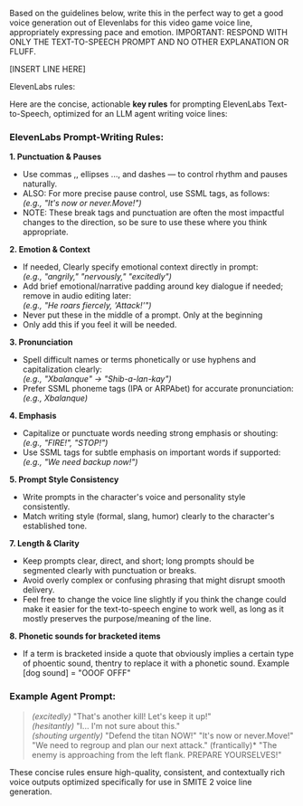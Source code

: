 Based on the guidelines below, write this in the perfect way to get a good voice generation out of Elevenlabs for this video game voice line, appropriately expressing pace and emotion. IMPORTANT: RESPOND WITH ONLY THE TEXT-TO-SPEECH PROMPT AND NO OTHER EXPLANATION OR FLUFF. 

[INSERT LINE HERE]

ElevenLabs rules:

Here are the concise, actionable **key rules** for prompting ElevenLabs Text-to-Speech, optimized for an LLM agent writing voice lines:

### ElevenLabs Prompt-Writing Rules:

**1. Punctuation & Pauses**
- Use commas ,, ellipses ..., and dashes — to control rhythm and pauses naturally.  
- ALSO: For more precise pause control, use SSML <break> tags, as follows:  
  *(e.g., "It's now or never.<break time='0.5s'/>Move!")*
- NOTE: These break tags and punctuation are often the most impactful changes to the direction, so be sure to use these where you think appropriate. 

**2. Emotion & Context**
- If needed, Clearly specify emotional context directly in prompt:  
  *(e.g., "angrily," "nervously," "excitedly")*
- Add brief emotional/narrative padding around key dialogue if needed; remove in audio editing later:  
  *(e.g., "He roars fiercely, 'Attack!'")*
- Never put these in the middle of a prompt. Only at the beginning  
- Only add this if you feel it will be needed. 

**3. Pronunciation**
- Spell difficult names or terms phonetically or use hyphens and capitalization clearly:  
  *(e.g., "Xbalanque" → "Shib-a-lan-kay")*
- Prefer SSML phoneme tags (IPA or ARPAbet) for accurate pronunciation:  
  *(e.g., <phoneme alphabet="ipa" ph="ˈʃɪbəˌlɑːŋkeɪ">Xbalanque</phoneme>)*

**4. Emphasis**
- Capitalize or punctuate words needing strong emphasis or shouting:  
  *(e.g., "FIRE!", "STOP!")*
- Use SSML <emphasis> tags for subtle emphasis on important words if supported:  
  *(e.g., "We need <emphasis>backup</emphasis> now!")*

**5. Prompt Style Consistency**
- Write prompts in the character's voice and personality style consistently.  
- Match writing style (formal, slang, humor) clearly to the character's established tone.

**7. Length & Clarity**
- Keep prompts clear, direct, and short; long prompts should be segmented clearly with punctuation or breaks.  
- Avoid overly complex or confusing phrasing that might disrupt smooth delivery.
- Feel free to change the voice line slightly if you think the change could make it easier for the text-to-speech engine to work well, as long as it mostly preserves the purpose/meaning of the line.  

**8. Phonetic sounds for bracketed items**
- If a term is bracketed inside a quote that obviously implies a certain type of phoentic sound, thentry to replace it with a phonetic sound. Example [dog sound] = "OOOF OFFF"


### Example Agent Prompt:
> *(excitedly)* "That's another kill! Let's keep it up!"  
> *(hesitantly)* "I... I'm not sure about this."  
> *(shouting urgently)* "Defend the titan NOW!"
> "It's now or never.<break time='0.5s'/>Move!"
> "We need to regroup<break time='0.3s'/> and plan our next attack."
> (frantically)* "The enemy is approaching from the left flank.<break time='0.7s'/> PREPARE YOURSELVES!"

These concise rules ensure high-quality, consistent, and contextually rich voice outputs optimized specifically for use in SMITE 2 voice line generation. 